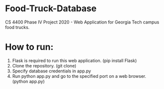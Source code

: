 # Food-Truck-Database
CS 4400 Phase IV Project 2020 - Web Application for Georgia Tech campus food trucks.
# How to run:
1) Flask is required to run this web application. (pip install Flask)
2) Clone the repository. (git clone)
3) Specify database credentials in app.py
4) Run python app.py and go to the specified port on a web browser. (python app.py)
